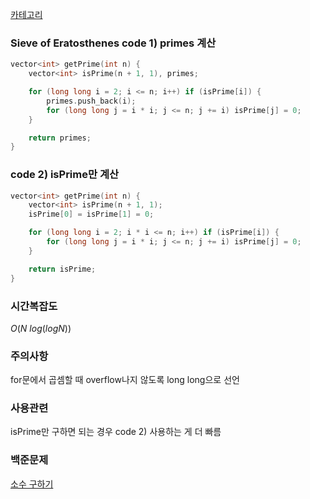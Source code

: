 [카테고리](/README.md)
### Sieve of Eratosthenes code 1) primes 계산
```cpp
vector<int> getPrime(int n) {
    vector<int> isPrime(n + 1, 1), primes;

    for (long long i = 2; i <= n; i++) if (isPrime[i]) {
        primes.push_back(i);
        for (long long j = i * i; j <= n; j += i) isPrime[j] = 0;
    }

    return primes;
}
```
### code 2) isPrime만 계산
```cpp
vector<int> getPrime(int n) {
    vector<int> isPrime(n + 1, 1);
    isPrime[0] = isPrime[1] = 0;

    for (long long i = 2; i * i <= n; i++) if (isPrime[i]) {
        for (long long j = i * i; j <= n; j += i) isPrime[j] = 0;
    }

    return isPrime;
}
```
### 시간복잡도 
$O(N~log(logN))$   

### 주의사항
for문에서 곱셈할 때 overflow나지 않도록 long long으로 선언

### 사용관련
isPrime만 구하면 되는 경우 code 2) 사용하는 게 더 빠름

### 백준문제
[소수 구하기](https://www.acmicpc.net/problem/1929)